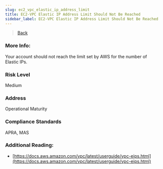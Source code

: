 ```yaml
---
slug: ec2_vpc_elastic_ip_address_limit
title: EC2-VPC Elastic IP Address Limit Should Not Be Reached
sidebar_label: EC2-VPC Elastic IP Address Limit Should Not Be Reached
---
```

> [Back](../../ec2monitoring)

### More Info:
Your account should not reach the limit set by AWS for the number of Elastic IPs.

### Risk Level
Medium

### Address
Operational Maturity

### Compliance Standards
APRA, MAS

### Additional Reading:
- [https://docs.aws.amazon.com/vpc/latest/userguide/vpc-eips.html](https://docs.aws.amazon.com/vpc/latest/userguide/vpc-eips.html) 
